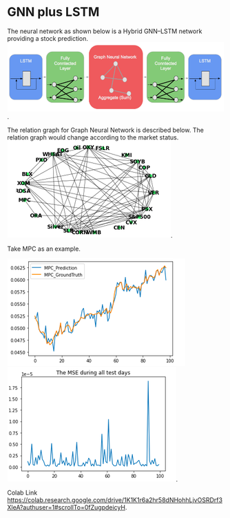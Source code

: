 # GNN plus LSTM
The neural network as shown below is a Hybrid GNN–LSTM network providing a stock prediction.  
![image](neuralNet.png). 


The relation graph for Graph Neural Network is described below. The relation graph would change according to the market status.   
![image](netgraph.png).          

Take MPC as an example.      
   
![image](predvstruth.png)
![image](GNNplusLSTMperformance.png).  


Colab Link  
https://colab.research.google.com/drive/1K1K1r6a2hr58dNHohhLjvOSRDrf3XleA?authuser=1#scrollTo=0fZugpdeicyH.  

